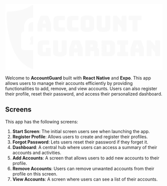 ![Image Alt Text](/assets/imgs/logos/logo.webp)

Welcome to **AccountGuard** built with **React Native** and **Expo**. This app allows users to manage their accounts efficiently by providing functionalities to add, remove, and view accounts. Users can also register their profile, reset their password, and access their personalized dashboard.

## Screens

This app has the following screens:

1. **Start Screen**: The initial screen users see when launching the app.
2. **Register Profile**: Allows users to create and register their profiles.
3. **Forgot Password**: Lets users reset their password if they forget it.
4. **Dashboard**: A central hub where users can access a summary of their accounts and activities.
5. **Add Accounts**: A screen that allows users to add new accounts to their profile.
6. **Remove Accounts**: Users can remove unwanted accounts from their profile on this screen.
7. **View Accounts**: A screen where users can see a list of their accounts.
